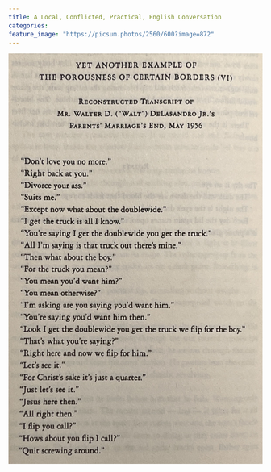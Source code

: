 ```yaml
---
title: A Local, Conflicted, Practical, English Conversation
categories:
feature_image: "https://picsum.photos/2560/600?image=872"
---
```


![](/assets/IMG_0555.jpg)
